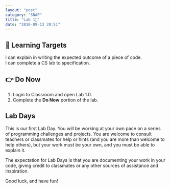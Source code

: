```yaml
---
layout: "post"
category: "SNAP"
title: "Lab 1⃣"
date: "2016-09-13 20:51"
---
```


## 🎯 Learning Targets
I can explain in writing the expected outcome of a piece of code.     
I can complete a CS lab to specification.    

## 👉 Do Now
1. Login to Classroom and open Lab 1.0.
2. Complete the **Do Now** portion of the lab.

## Lab Days

This is our first Lab Day. You will be working at your own pace on a series of programming challenges and projects. You are welcome to consult teachers or classmates for help or hints (and you are more than welcome to help others), but your work must be your own, and you must be able to explain it.

The expectation for Lab Days is that you are documenting your work in your code, giving credit to classmates or any other sources of assistance and inspiration.

Good luck, and have fun!
